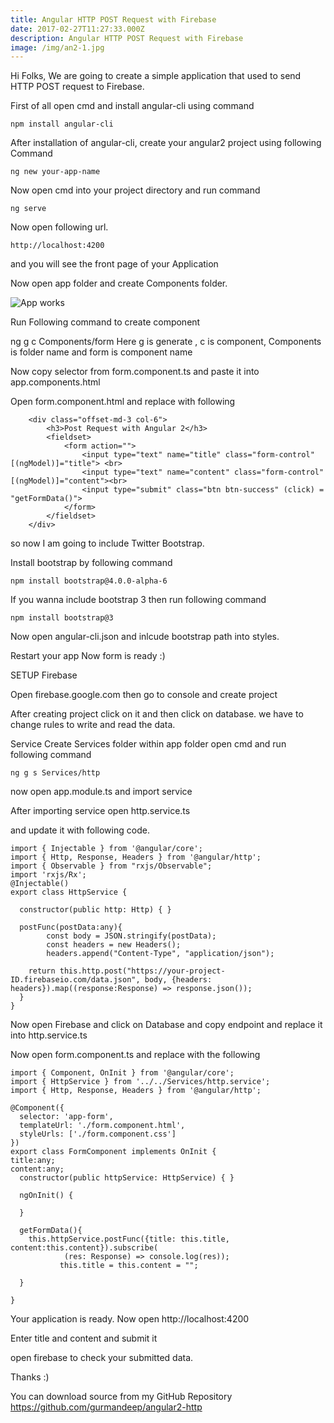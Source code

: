 ```yaml
---
title: Angular HTTP POST Request with Firebase
date: 2017-02-27T11:27:33.000Z
description: Angular HTTP POST Request with Firebase
image: /img/an2-1.jpg
---
```

Hi Folks, We are going to create a simple application that used to send HTTP POST request to Firebase.

First of all open cmd and install angular-cli using command

```
npm install angular-cli
```

After installation of angular-cli, create your angular2 project using following Command

```
ng new your-app-name
```

Now open cmd into your project directory and run command

```
ng serve
```

Now open following url.

```
http://localhost:4200
```

and you will see the front page of your Application

Now open app folder and create Components folder.

![App works](/img/2017-01-30_21-40-53.png)

Run Following command to create component

 ng g c Components/form
 Here g is generate , c is component, Components is folder name and form is component name

Now copy selector from form.component.ts and paste it into app.components.html

Open form.component.html and replace with following

```
	<div class="offset-md-3 col-6">
		<h3>Post Request with Angular 2</h3>
		<fieldset>	
			<form action="">
				<input type="text" name="title" class="form-control" [(ngModel)]="title"> <br>
				<input type="text" name="content" class="form-control" [(ngModel)]="content"><br>
				<input type="submit" class="btn btn-success" (click) = "getFormData()">
			</form>
		</fieldset>	
	</div>
```

so now I am going to include Twitter Bootstrap.

Install bootstrap by following command

```
npm install bootstrap@4.0.0-alpha-6
```

If you wanna include bootstrap 3 then run following command

```
npm install bootstrap@3
```

Now open angular-cli.json and inlcude bootstrap path into styles.

Restart your app
Now form is ready :)

SETUP Firebase

Open firebase.google.com then go to console and create project

After creating project click on it and then click on database.
we have to change rules to write and read the data.

Service
Create Services folder within app folder
open cmd and run following command

```
ng g s Services/http
```

now open app.module.ts and import service

After importing service open http.service.ts

and update it with following code.

```
import { Injectable } from '@angular/core';
import { Http, Response, Headers } from '@angular/http';
import { Observable } from "rxjs/Observable";
import 'rxjs/Rx';
@Injectable()
export class HttpService {

  constructor(public http: Http) { }

  postFunc(postData:any){
  		const body = JSON.stringify(postData);
  		const headers = new Headers();
  		headers.append("Content-Type", "application/json");
  	
  	return this.http.post("https://your-project-ID.firebaseio.com/data.json", body, {headers: headers}).map((response:Response) => response.json());
  }
}
```

Now open Firebase and click on Database and copy endpoint and replace it into http.service.ts

Now open form.component.ts and replace with the following

```
import { Component, OnInit } from '@angular/core';
import { HttpService } from '../../Services/http.service';
import { Http, Response, Headers } from '@angular/http';

@Component({
  selector: 'app-form',
  templateUrl: './form.component.html',
  styleUrls: ['./form.component.css']
})
export class FormComponent implements OnInit {
title:any;
content:any;
  constructor(public httpService: HttpService) { }

  ngOnInit() {
  	
  }

  getFormData(){
  	this.httpService.postFunc({title: this.title, content:this.content}).subscribe(
  			(res: Response) => console.log(res));
           this.title = this.content = "";
  	
  }

}
```

Your application is ready. Now open http://localhost:4200

Enter title and content and submit it

open firebase to check your submitted data.

Thanks :)

You can download source from my GitHub Repository
https://github.com/gurmandeep/angular2-http
